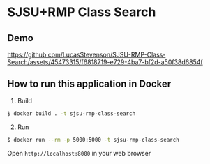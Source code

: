 # SJSU+RMP Class Search

## Demo

https://github.com/LucasStevenson/SJSU-RMP-Class-Search/assets/45473315/f6818719-e729-4ba7-bf2d-a50f38d6854f


## How to run this application in Docker

1. Build

```sh
$ docker build . -t sjsu-rmp-class-search
```

2. Run

```sh
$ docker run --rm -p 5000:5000 -t sjsu-rmp-class-search
```

Open `http://localhost:8000` in your web browser
